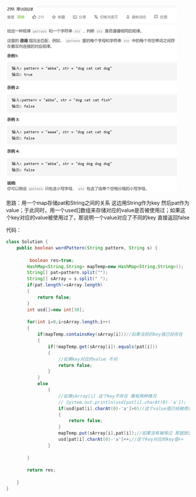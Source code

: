 <img src="2_290. 单词规律.assets/image-20201130150029044.png" alt="image-20201130150029044" style="zoom:50%;" />

思路：用一个map存储pat和String之间的关系 这边用String作为key 然后pat作为value；于此同时，用一个used[]数组来存储对应的value是否被使用过；如果这个key对应的value被使用过了，那说明一个value对应了不同的key 直接返回false



代码：

```java
class Solution {
    public boolean wordPattern(String pattern, String s) {
       
         boolean res=true;
        HashMap<String,String> mapTemp=new HashMap<String,String>();
        String[] pat=pattern.split("");
        String[] sArray = s.split(" ");
        if(pat.length!=sArray.length)
        {
            return false;
        }
        int usd[]=new int[30];

        for(int i=0;i<sArray.length;i++)
        {
            if(mapTemp.containsKey(sArray[i]))//如果当前的key值已经存在
            {
                if(!mapTemp.get(sArray[i]).equals(pat[i]))
                {
                    //如果key对应的value 不对
                    return false;
                }
            }
            else
                {
                    //如果sArray[i] 这个key不存在 哪有两种情况
                    // System.out.println(usd[pat[i].charAt(0)-'a']);
                    if(usd[pat[i].charAt(0)-'a']>0)//这个value值已经被用过了 同一个key 对应了不同的value
                    {
                        return false;
                    }
                    mapTemp.put(sArray[i],pat[i]);//如果没有被用过 那就放进map里面
                    usd[pat[i].charAt(0)-'a']++;//这个key对应的key值++
                }

        }

        return res;

    }
}
```

